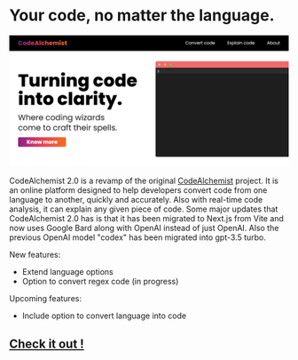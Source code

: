 # Your code, no matter the language.

![Landing page image](./public//CodeAlchemist-2.0.png)

CodeAlchemist 2.0 is a revamp of the original [CodeAlchemist](https://github.com/Ryukemeister/CodeAlchemist) project. It is an online platform designed to help developers convert code from one language to another, quickly and accurately. Also with real-time code analysis, it can explain any given piece of code. Some major updates that CodeAlchemist 2.0 has is that it has been migrated to Next.js from Vite and now uses Google Bard along with OpenAI instead of just OpenAI. Also the previous OpenAI model "codex" has been migrated into gpt-3.5 turbo.

New features:

- Extend language options
- Option to convert regex code (in progress)

Upcoming features:

- Include option to convert language into code

## [Check it out !](https://codealchemist.vercel.app/)
